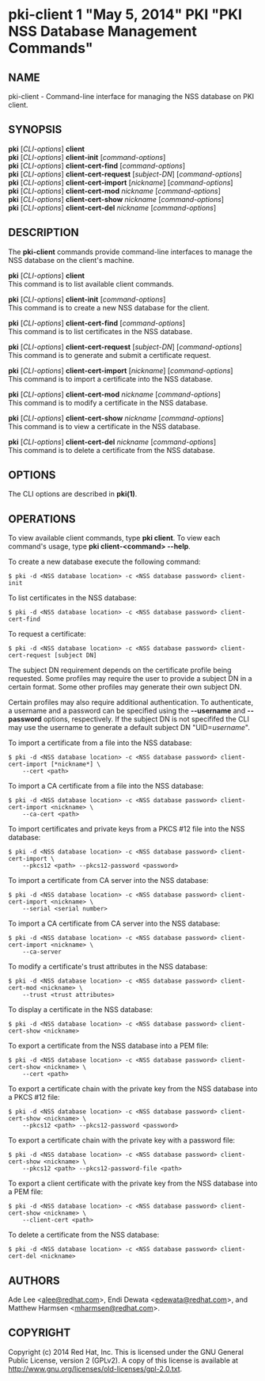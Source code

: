 # pki-client 1 "May 5, 2014" PKI "PKI NSS Database Management Commands"

## NAME

pki-client - Command-line interface for managing the NSS database on PKI client.

## SYNOPSIS

**pki** [*CLI-options*] **client**  
**pki** [*CLI-options*] **client-init** [*command-options*]  
**pki** [*CLI-options*] **client-cert-find** [*command-options*]  
**pki** [*CLI-options*] **client-cert-request** [*subject-DN*] [*command-options*]  
**pki** [*CLI-options*] **client-cert-import** [*nickname*] [*command-options*]  
**pki** [*CLI-options*] **client-cert-mod** *nickname* [*command-options*]  
**pki** [*CLI-options*] **client-cert-show** *nickname* [*command-options*]  
**pki** [*CLI-options*] **client-cert-del** *nickname* [*command-options*]  

## DESCRIPTION

The **pki-client** commands provide command-line interfaces to manage the NSS database on the client's machine.

**pki** [*CLI-options*] **client**  
    This command is to list available client commands.

**pki** [*CLI-options*] **client-init** [*command-options*]  
    This command is to create a new NSS database for the client.

**pki** [*CLI-options*] **client-cert-find** [*command-options*]  
    This command is to list certificates in the NSS database.

**pki** [*CLI-options*] **client-cert-request** [*subject-DN*] [*command-options*]  
    This command is to generate and submit a certificate request.

**pki** [*CLI-options*] **client-cert-import** [*nickname*] [*command-options*]  
    This command is to import a certificate into the NSS database.

**pki** [*CLI-options*] **client-cert-mod** *nickname* [*command-options*]  
    This command is to modify a certificate in the NSS database.

**pki** [*CLI-options*] **client-cert-show** *nickname* [*command-options*]  
    This command is to view a certificate in the NSS database.

**pki** [*CLI-options*] **client-cert-del** *nickname* [*command-options*]  
    This command is to delete a certificate from the NSS database.

## OPTIONS

The CLI options are described in **pki(1)**.

## OPERATIONS

To view available client commands, type **pki client**.
To view each command's usage, type **pki client-&lt;command&gt; --help**.

To create a new database execute the following command:

```
$ pki -d <NSS database location> -c <NSS database password> client-init
```

To list certificates in the NSS database:

```
$ pki -d <NSS database location> -c <NSS database password> client-cert-find
```

To request a certificate:

```
$ pki -d <NSS database location> -c <NSS database password> client-cert-request [subject DN]
```

The subject DN requirement depends on the certificate profile being requested.
Some profiles may require the user to provide a subject DN in a certain format.
Some other profiles may generate their own subject DN.

Certain profiles may also require additional authentication.
To authenticate, a username and a password can be specified using the **--username** and **--password** options, respectively.
If the subject DN is not specififed the CLI may use the username to generate a default subject DN "UID=*username*".

To import a certificate from a file into the NSS database:

```
$ pki -d <NSS database location> -c <NSS database password> client-cert-import [*nickname*] \
    --cert <path>
```

To import a CA certificate from a file into the NSS database:

```
$ pki -d <NSS database location> -c <NSS database password> client-cert-import <nickname> \
    --ca-cert <path>
```

To import certificates and private keys from a PKCS #12 file into the NSS database:

```
$ pki -d <NSS database location> -c <NSS database password> client-cert-import \
    --pkcs12 <path> --pkcs12-password <password>
```

To import a certificate from CA server into the NSS database:

```
$ pki -d <NSS database location> -c <NSS database password> client-cert-import <nickname> \
    --serial <serial number>
```

To import a CA certificate from CA server into the NSS database:

```
$ pki -d <NSS database location> -c <NSS database password> client-cert-import <nickname> \
    --ca-server
```

To modify a certificate's trust attributes in the NSS database:

```
$ pki -d <NSS database location> -c <NSS database password> client-cert-mod <nickname> \
    --trust <trust attributes>
```

To display a certificate in the NSS database:

```
$ pki -d <NSS database location> -c <NSS database password> client-cert-show <nickname>
```

To export a certificate from the NSS database into a PEM file:

```
$ pki -d <NSS database location> -c <NSS database password> client-cert-show <nickname> \
    --cert <path>
```

To export a certificate chain with the private key from the NSS database into a PKCS #12 file:

```
$ pki -d <NSS database location> -c <NSS database password> client-cert-show <nickname> \
    --pkcs12 <path> --pkcs12-password <password>
```

To export a certificate chain with the private key with a password file:

```
$ pki -d <NSS database location> -c <NSS database password> client-cert-show <nickname> \
    --pkcs12 <path> --pkcs12-password-file <path>
```

To export a client certificate with the private key from the NSS database into a PEM file:

```
$ pki -d <NSS database location> -c <NSS database password> client-cert-show <nickname> \
    --client-cert <path>
```

To delete a certificate from the NSS database:

```
$ pki -d <NSS database location> -c <NSS database password> client-cert-del <nickname>
```

## AUTHORS

Ade Lee &lt;alee@redhat.com&gt;, Endi Dewata &lt;edewata@redhat.com&gt;, and Matthew Harmsen &lt;mharmsen@redhat.com&gt;.

## COPYRIGHT

Copyright (c) 2014 Red Hat, Inc.
This is licensed under the GNU General Public License, version 2 (GPLv2).
A copy of this license is available at http://www.gnu.org/licenses/old-licenses/gpl-2.0.txt.
